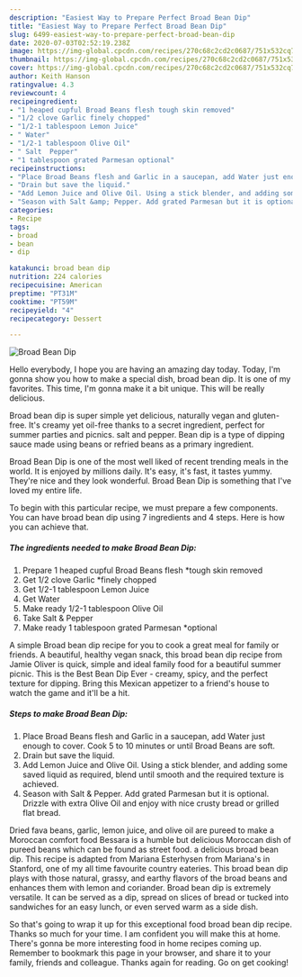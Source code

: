 ```yaml
---
description: "Easiest Way to Prepare Perfect Broad Bean Dip"
title: "Easiest Way to Prepare Perfect Broad Bean Dip"
slug: 6499-easiest-way-to-prepare-perfect-broad-bean-dip
date: 2020-07-03T02:52:19.238Z
image: https://img-global.cpcdn.com/recipes/270c68c2cd2c0687/751x532cq70/broad-bean-dip-recipe-main-photo.jpg
thumbnail: https://img-global.cpcdn.com/recipes/270c68c2cd2c0687/751x532cq70/broad-bean-dip-recipe-main-photo.jpg
cover: https://img-global.cpcdn.com/recipes/270c68c2cd2c0687/751x532cq70/broad-bean-dip-recipe-main-photo.jpg
author: Keith Hanson
ratingvalue: 4.3
reviewcount: 4
recipeingredient:
- "1 heaped cupful Broad Beans flesh tough skin removed"
- "1/2 clove Garlic finely chopped"
- "1/2-1 tablespoon Lemon Juice"
- " Water"
- "1/2-1 tablespoon Olive Oil"
- " Salt  Pepper"
- "1 tablespoon grated Parmesan optional"
recipeinstructions:
- "Place Broad Beans flesh and Garlic in a saucepan, add Water just enough to cover. Cook 5 to 10 minutes or until Broad Beans are soft."
- "Drain but save the liquid."
- "Add Lemon Juice and Olive Oil. Using a stick blender, and adding some saved liquid as required, blend until smooth and the required texture is achieved."
- "Season with Salt &amp; Pepper. Add grated Parmesan but it is optional. Drizzle with extra Olive Oil and enjoy with nice crusty bread or grilled flat bread."
categories:
- Recipe
tags:
- broad
- bean
- dip

katakunci: broad bean dip 
nutrition: 224 calories
recipecuisine: American
preptime: "PT31M"
cooktime: "PT59M"
recipeyield: "4"
recipecategory: Dessert

---
```



![Broad Bean Dip](https://img-global.cpcdn.com/recipes/270c68c2cd2c0687/751x532cq70/broad-bean-dip-recipe-main-photo.jpg)

Hello everybody, I hope you are having an amazing day today. Today, I'm gonna show you how to make a special dish, broad bean dip. It is one of my favorites. This time, I'm gonna make it a bit unique. This will be really delicious.

Broad bean dip is super simple yet delicious, naturally vegan and gluten-free. It&#39;s creamy yet oil-free thanks to a secret ingredient, perfect for summer parties and picnics. salt and pepper. Bean dip is a type of dipping sauce made using beans or refried beans as a primary ingredient.

Broad Bean Dip is one of the most well liked of recent trending meals in the world. It is enjoyed by millions daily. It's easy, it's fast, it tastes yummy. They're nice and they look wonderful. Broad Bean Dip is something that I've loved my entire life.


To begin with this particular recipe, we must prepare a few components. You can have broad bean dip using 7 ingredients and 4 steps. Here is how you can achieve that.

<!--inarticleads1-->

##### The ingredients needed to make Broad Bean Dip:

1. Prepare 1 heaped cupful Broad Beans flesh *tough skin removed
1. Get 1/2 clove Garlic *finely chopped
1. Get 1/2-1 tablespoon Lemon Juice
1. Get  Water
1. Make ready 1/2-1 tablespoon Olive Oil
1. Take  Salt &amp; Pepper
1. Make ready 1 tablespoon grated Parmesan *optional


A simple Broad bean dip recipe for you to cook a great meal for family or friends. A beautiful, healthy vegan snack, this broad bean dip recipe from Jamie Oliver is quick, simple and ideal family food for a beautiful summer picnic. This is the Best Bean Dip Ever - creamy, spicy, and the perfect texture for dipping. Bring this Mexican appetizer to a friend&#39;s house to watch the game and it&#39;ll be a hit. 

<!--inarticleads2-->

##### Steps to make Broad Bean Dip:

1. Place Broad Beans flesh and Garlic in a saucepan, add Water just enough to cover. Cook 5 to 10 minutes or until Broad Beans are soft.
1. Drain but save the liquid.
1. Add Lemon Juice and Olive Oil. Using a stick blender, and adding some saved liquid as required, blend until smooth and the required texture is achieved.
1. Season with Salt &amp; Pepper. Add grated Parmesan but it is optional. Drizzle with extra Olive Oil and enjoy with nice crusty bread or grilled flat bread.


Dried fava beans, garlic, lemon juice, and olive oil are pureed to make a Moroccan comfort food Bessara is a humble but delicious Moroccan dish of pureed beans which can be found as street food. a delicious broad bean dip. This recipe is adapted from Mariana Esterhysen from Mariana&#39;s in Stanford, one of my all time favourite country eateries. This broad bean dip plays with those natural, grassy, and earthy flavors of the broad beans and enhances them with lemon and coriander. Broad bean dip is extremely versatile. It can be served as a dip, spread on slices of bread or tucked into sandwiches for an easy lunch, or even served warm as a side dish. 

So that's going to wrap it up for this exceptional food broad bean dip recipe. Thanks so much for your time. I am confident you will make this at home. There's gonna be more interesting food in home recipes coming up. Remember to bookmark this page in your browser, and share it to your family, friends and colleague. Thanks again for reading. Go on get cooking!
